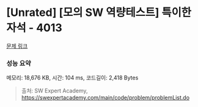 # [Unrated] [모의 SW 역량테스트] 특이한 자석 - 4013 

[문제 링크](https://swexpertacademy.com/main/code/problem/problemDetail.do?contestProbId=AWIeV9sKkcoDFAVH) 

### 성능 요약

메모리: 18,676 KB, 시간: 104 ms, 코드길이: 2,418 Bytes



> 출처: SW Expert Academy, https://swexpertacademy.com/main/code/problem/problemList.do